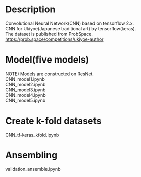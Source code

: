 # Description
Convolutional Neural Network(CNN) based on tensorflow 2.x.\
CNN for Ukiyoe(Japanese traditional art) by tensorflow(keras).\
The dataset is published from ProbSpace.\
https://prob.space/competitions/ukiyoe-author

# Model(five models)
NOTE) Models are constructed on ResNet.\
CNN_model1.ipynb\
CNN_model2.ipynb\
CNN_model3.ipynb\
CNN_model4.ipynb\
CNN_model5.ipynb

# Create k-fold datasets
CNN_tf-keras_kfold.ipynb

# Ansembling
validation_ansemble.ipynb
